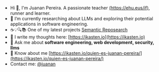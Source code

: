 
- Hi 👋, I'm Juanan Pereira. A passionate teacher [(https://ehu.eus/if)](https://www.ehu.eus/es/web/informatika-fakultatea), runner and learner.
- 🔭 I’m currently researching about LLMs and exploring their potential applications in software engineering.
- ☕️💡🔍📚 One of my latest projects [Semantic Reposearch](https://reposearch.coddii.org)
- 📝 I write my thoughts here: [https://ikasten.io](https://ikasten.io)
- 💬 Ask me about **software engineering, web development, security, llms**
- 📄 Know about me [https://ikasten.io/quien-es-juanan-pereira/](https://ikasten.io/quien-es-juanan-pereira/)
- Contact me: [@juanan](https://twitter.com/juanan)

